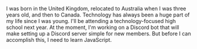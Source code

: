 I was born in the United Kingdom, relocated to Australia when I was three years old, and then to Canada. Technology has always been a huge part of my life since I was young. I'll be attending a technology-focused high school next year. At the moment, I'm working on a Discord bot that will make setting up a Discord server simple for new members. But before I can accomplish this, I need to learn JavaScript.
